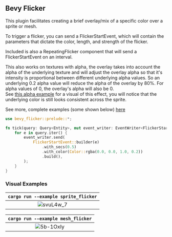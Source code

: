 ## Bevy Flicker

This plugin facilitates creating a brief overlay/mix of a specific color over a sprite or mesh.

To trigger a flicker, you can send a FlickerStartEvent, which will contain the parameters
that dictate the color, length, and strength of the flicker. 

Included is also a RepeatingFlicker component that will send a FlickerStartEvent on an interval.

This also works on textures with alpha, the overlay takes into account the alpha of the 
underlying texture and will adjust the overlay alpha so that it's intensity is proportional between
different underlying alpha values. So an underlying 0.2 alpha value will reduce the alpha of the overlay by
80%. For alpha values of 0, the overlay's alpha will also be 0.  
See [this alpha example](https://github.com/bilowik/bevy_flicker/tree/main/examples/alpha_flicker.rs) for 
a visual of this effect, you will notice that the underlying color is still looks consistent across the
sprite. 

See more, complete examples (some shown below) [here](https://github.com/bilowik/bevy_flicker/tree/main/examples)

```rust
use bevy_flicker::prelude::*;

fn tick(query: Query<Entity>, mut event_writer: EventWriter<FlickerStartEvent>) {
    for e in query.iter() {
        event_writer.send(
            FlickerStartEvent::builder(e)
                .with_secs(0.5)
                .with_color(Color::rgba(0.0, 0.0, 1.0, 0.2))
                .build(),
        );
    }
}


```

### Visual Examples
| `cargo run --example sprite_flicker` | 
|:--:|
|![svuL4w_7](https://github.com/bilowik/bevy_flicker/assets/43679332/c259cfbb-a146-4d40-b7e3-90fa3b80d1a7)|

| `cargo run --example mesh_flicker` | 
|:--:|
|![5b-1OxIy](https://github.com/bilowik/bevy_flicker/assets/43679332/e0024971-57d9-4300-ba9d-f931f5212f75)|

